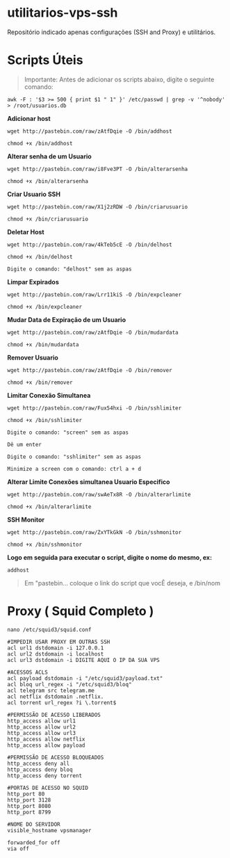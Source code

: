 # utilitarios-vps-ssh
Repositório indicado apenas configurações (SSH and Proxy) e utilitários.

# Scripts Úteis

> Importante: Antes de adicionar os scripts abaixo, digite o seguinte comando:
```
awk -F : '$3 >= 500 { print $1 " 1" }' /etc/passwd | grep -v '^nobody' > /root/usuarios.db
```

**Adicionar host**
```
wget http://pastebin.com/raw/zAtfDqie -O /bin/addhost

chmod +x /bin/addhost

```

**Alterar senha de um Usuario**
```
wget http://pastebin.com/raw/i8Fve3PT -O /bin/alterarsenha

chmod +x /bin/alterarsenha
```

**Criar Usuario SSH**
```
wget http://pastebin.com/raw/X1j2zRDW -O /bin/criarusuario

chmod +x /bin/criarusuario
```

**Deletar Host**
```
wget http://pastebin.com/raw/4kTeb5cE -O /bin/delhost

chmod +x /bin/delhost

Digite o comando: "delhost" sem as aspas
```

**Limpar Expirados**
```
wget http://pastebin.com/raw/Lrr11kiS -O /bin/expcleaner

chmod +x /bin/expcleaner
```

**Mudar Data de Expiração de um Usuario**
```
wget http://pastebin.com/raw/zAtfDqie -O /bin/mudardata

chmod +x /bin/mudardata
```

**Remover Usuario**
```
wget http://pastebin.com/raw/zAtfDqie -O /bin/remover

chmod +x /bin/remover
```

**Limitar Conexão Simultanea**
```
wget http://pastebin.com/raw/Fux54hxi -O /bin/sshlimiter

chmod +x /bin/sshlimiter

Digite o comando: "screen" sem as aspas

Dê um enter

Digite o comando: "sshlimiter" sem as aspas

Minimize a screen com o comando: ctrl a + d
```

**Alterar Limite Conexões simultanea Usuario Especifico**
```
wget http://pastebin.com/raw/swAeTx8R -O /bin/alterarlimite

chmod +x /bin/alterarlimite
```

**SSH Monitor**
```
wget http://pastebin.com/raw/ZxYTkGkN -O /bin/sshmonitor

chmod +x /bin/sshmonitor
```

**Logo em seguida para executar o script, digite o nome do mesmo, ex:**

```
addhost
```

>Em "pastebin... coloque o link do script que vocÊ deseja, e /bin/nom

# Proxy ( Squid Completo )

```
nano /etc/squid3/squid.conf
```

```
#IMPEDIR USAR PROXY EM OUTRAS SSH
acl url1 dstdomain -i 127.0.0.1
acl url2 dstdomain -i localhost
acl url3 dstdomain -i DIGITE AQUI O IP DA SUA VPS

#ACESSOS ACLS
acl payload dstdomain -i "/etc/squid3/payload.txt"
acl bloq url_regex -i "/etc/squid3/bloq"
acl telegram src telegram.me
acl netflix dstdomain .netflix.
acl torrent url_regex ?i \.torrent$

#PERMISSÃO DE ACESSO LIBERADOS
http_access allow url1
http_access allow url2
http_access allow url3
http_access allow netflix
http_access allow payload

#PERMISSÃO DE ACESSO BLOQUEADOS
http_access deny all
http_access deny bloq
http_access deny torrent

#PORTAS DE ACESSO NO SQUID
http_port 80
http_port 3128
http_port 8080
http_port 8799

#NOME DO SERVIDOR
visible_hostname vpsmanager

forwarded_for off
via off
```
